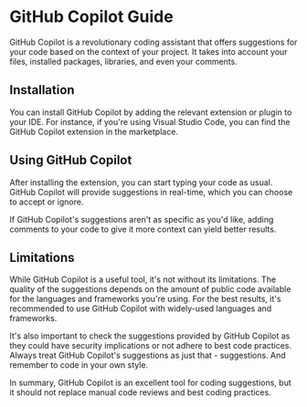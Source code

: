 # GitHub Copilot Guide

GitHub Copilot is a revolutionary coding assistant that offers suggestions for your code based on the context of your project. It takes into account your files, installed packages, libraries, and even your comments.

## Installation

You can install GitHub Copilot by adding the relevant extension or plugin to your IDE. For instance, if you're using Visual Studio Code, you can find the GitHub Copilot extension in the marketplace.

## Using GitHub Copilot

After installing the extension, you can start typing your code as usual. GitHub Copilot will provide suggestions in real-time, which you can choose to accept or ignore.

If GitHub Copilot's suggestions aren't as specific as you'd like, adding comments to your code to give it more context can yield better results.

## Limitations

While GitHub Copilot is a useful tool, it's not without its limitations. The quality of the suggestions depends on the amount of public code available for the languages and frameworks you're using. For the best results, it's recommended to use GitHub Copilot with widely-used languages and frameworks.

It's also important to check the suggestions provided by GitHub Copilot as they could have security implications or not adhere to best code practices. Always treat GitHub Copilot's suggestions as just that - suggestions. And remember to code in your own style.

In summary, GitHub Copilot is an excellent tool for coding suggestions, but it should not replace manual code reviews and best coding practices.